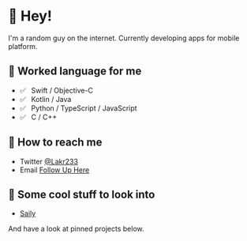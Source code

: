 # 👋 Hey!

I'm a random guy on the internet. Currently developing apps for mobile platform.

## 💬 Worked language for me

- ✅ ⁠ ⁢⁣⁡⁠ ⁢⁣⁡Swift / Objective-C
- ✅ ⁠ ⁢⁣⁡⁠ ⁢⁣⁡Kotlin / Java
- ✅ ⁠ ⁢⁣⁡⁠ ⁢⁣⁡Python / TypeScript / JavaScript
- ✅ ⁠ ⁢⁣⁡⁠ ⁢⁣⁡C / C++

## 📮 How to reach me

- Twitter [@Lakr233](https://twitter.com/Lakr233)
- Email [Follow Up Here](mailto:master@233owo.com)

## 👀 Some cool stuff to look into 

- [Saily](https://github.com/SailyTeam/main)

And have a look at pinned projects below.



